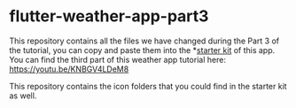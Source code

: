 # flutter-weather-app-part3

This repository contains all the files we have changed during the Part 3 of the tutorial, you can copy and paste them into the *[starter kit](https://github.com/mercihohmann/flutter-weather-app-starterkit) of this app. You can find the third part of this weather app tutorial here: https://youtu.be/KNBGV4LDeM8

This repository contains the icon folders that you could find in the starter kit as well.
